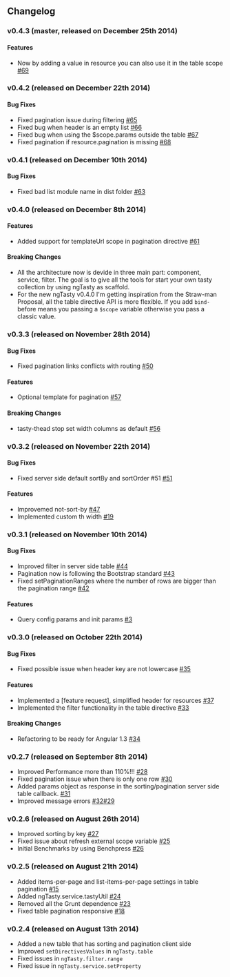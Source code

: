 ## Changelog

### v0.4.3 (master, released on December 25th 2014)
#### Features
- Now by adding a value in resource you can also use it in the table scope [#69](https://github.com/Zizzamia/ng-tasty/issues/69)


### v0.4.2 (released on December 22th 2014)
#### Bug Fixes
- Fixed pagination issue during filtering [#65](https://github.com/Zizzamia/ng-tasty/issues/65)
- Fixed bug when header is an empty list [#66](https://github.com/Zizzamia/ng-tasty/issues/66)
- Fixed bug when using the $scope.params outside the table [#67](https://github.com/Zizzamia/ng-tasty/issues/67)
- Fixed pagination if resource.pagination is missing [#68](https://github.com/Zizzamia/ng-tasty/issues/68)


### v0.4.1 (released on December 10th 2014)
#### Bug Fixes
- Fixed bad list module name in dist folder [#63](https://github.com/Zizzamia/ng-tasty/issues/63)


### v0.4.0 (released on December 8th 2014)
#### Features
- Added support for templateUrl scope in pagination directive [#61](https://github.com/Zizzamia/ng-tasty/issues/61)

#### Breaking Changes
- All the architecture now is devide in three main part: component, service, filter. The goal is to
  give all the tools for start your own tasty collection by using ngTasty as scaffold.
- For the new ngTasty v0.4.0 I'm getting inspiration from the Straw-man Proposal, all the table 
  directive API is more flexible. If you add `bind-` before means you passing a `$scope` variable
  otherwise you pass a classic value.


### v0.3.3 (released on November 28th 2014)
#### Bug Fixes
- Fixed pagination links conflicts with routing [#50](https://github.com/Zizzamia/ng-tasty/issues/50)

#### Features
- Optional template for pagination [#57](https://github.com/Zizzamia/ng-tasty/issues/57)

#### Breaking Changes
- tasty-thead stop set width columns as default [#56](https://github.com/Zizzamia/ng-tasty/issues/56)


### v0.3.2 (released on November 22th 2014)
#### Bug Fixes
- Fixed server side default sortBy and sortOrder #51 [#51](https://github.com/Zizzamia/ng-tasty/issues/51)

#### Features
- Improvemed not-sort-by [#47](https://github.com/Zizzamia/ng-tasty/issues/47)
- Implemented custom th width  [#19](https://github.com/Zizzamia/ng-tasty/issues/19)


### v0.3.1 (released on November 10th 2014)
#### Bug Fixes
- Improved filter in server side table [#44](https://github.com/Zizzamia/ng-tasty/issues/44)
- Pagination now is following the Bootstrap standard [#43](https://github.com/Zizzamia/ng-tasty/issues/43)
- Fixed setPaginationRanges where the number of rows are bigger than the pagination range [#42](https://github.com/Zizzamia/ng-tasty/issues/42)

#### Features
- Query config params and init params [#3](https://github.com/Zizzamia/ng-tasty/issues/3)


### v0.3.0 (released on October 22th 2014)
#### Bug Fixes
- Fixed possible issue when header key are not lowercase [#35](https://github.com/Zizzamia/ng-tasty/issues/35)

#### Features
- Implemented a [feature request], simplified header for resources [#37](https://github.com/Zizzamia/ng-tasty/issues/37)
- Implemented the filter functionality in the table directive [#33](https://github.com/Zizzamia/ng-tasty/issues/33)

#### Breaking Changes
- Refactoring to be ready for Angular 1.3 [#34](https://github.com/Zizzamia/ng-tasty/issues/34)


### v0.2.7 (released on September 8th 2014)
- Improved Performance more than 110%!!! [#28](https://github.com/Zizzamia/ng-tasty/issues/28)
- Fixed pagination issue when there is only one row [#30](https://github.com/Zizzamia/ng-tasty/issues/30)
- Added params object as response in the sorting/pagination server side table callback. [#31](https://github.com/Zizzamia/ng-tasty/issues/31)
- Improved message errors [#32](https://github.com/Zizzamia/ng-tasty/issues/32)[#29](https://github.com/Zizzamia/ng-tasty/issues/29)


### v0.2.6 (released on August 26th 2014)
- Improved sorting by key [#27](https://github.com/Zizzamia/ng-tasty/issues/27)
- Fixed issue about refresh external scope variable [#25](https://github.com/Zizzamia/ng-tasty/issues/25)
- Initial Benchmarks by using Benchpress [#26](https://github.com/Zizzamia/ng-tasty/issues/26)


### v0.2.5 (released on August 21th 2014)
- Added items-per-page and list-items-per-page settings in table pagination [#15](https://github.com/Zizzamia/ng-tasty/issues/15)
- Added ngTasty.service.tastyUtil [#24](https://github.com/Zizzamia/ng-tasty/issues/24)
- Removed all the Grunt dependence [#23](https://github.com/Zizzamia/ng-tasty/issues/23)
- Fixed table pagination responsive [#18](https://github.com/Zizzamia/ng-tasty/issues/18)


### v0.2.4 (released on August 13th 2014)
- Added a new table that has sorting and pagination client side
- Improved `setDirectivesValues` in `ngTasty.table`
- Fixed issues in `ngTasty.filter.range`
- Fixed issue in `ngTasty.service.setProperty`
